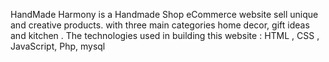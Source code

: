 HandMade Harmony is a Handmade Shop eCommerce website sell  unique and creative products. with three main categories  home decor, gift ideas and kitchen .
The technologies used in building this website : HTML , CSS , JavaScript, Php, mysql
